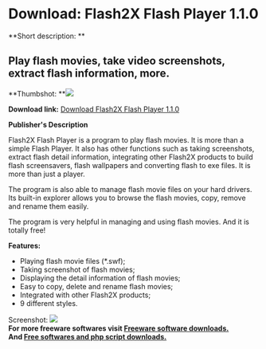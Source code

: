 # Download: Flash2X Flash Player 1.1.0

**Short description: **

## Play flash movies, take video screenshots, extract flash information, more.

  
**Thumbshot: **![](http://www.freewarefiles.com/screenshot/flash2xplyr_md.gif)   
  
**Download link:** [Download Flash2X Flash Player 1.1.0](http://freesoftwares.boysofts.com/FlashX-Flash-Player_program_32893.html)  
  

**Publisher's Description**  
  

Flash2X Flash Player is a program to play flash movies. It is more than a
simple Flash Player. It also has other functions such as taking screenshots,
extract flash detail information, integrating other Flash2X products to build
flash screensavers, flash wallpapers and converting flash to exe files. It is
more than just a player.

The program is also able to manage flash movie files on your hard drivers. Its
built-in explorer allows you to browse the flash movies, copy, remove and
rename them easily.

The program is very helpful in managing and using flash movies. And it is
totally free!

**Features:**

  * Playing flash movie files (*.swf); 
  * Taking screenshot of flash movies; 
  * Displaying the detail information of flash movies; 
  * Easy to copy, delete and rename flash movies; 
  * Integrated with other Flash2X products; 
  * 9 different styles. 

  
  
Screenshot: ![](http://www.freewarefiles.com/screenshot/flash2xplyr.gif)  
**For more freeware softwares visit [Freeware software downloads.](http://freesoftwares.boysofts.com/)**   
**And [Free softwares and php script downloads.](http://www.boysofts.com/)**

